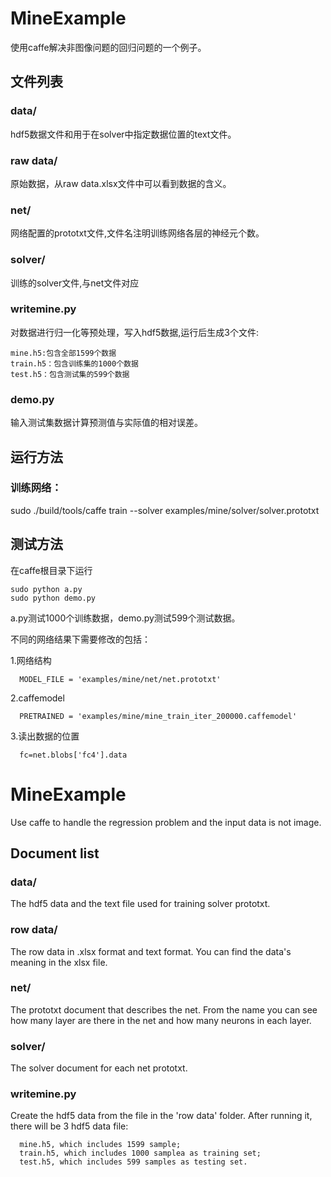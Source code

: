 # MineExample
使用caffe解决非图像问题的回归问题的一个例子。
## 文件列表
### data/
hdf5数据文件和用于在solver中指定数据位置的text文件。

### raw data/

原始数据，从raw data.xlsx文件中可以看到数据的含义。
### net/

网络配置的prototxt文件,文件名注明训练网络各层的神经元个数。
### solver/
训练的solver文件,与net文件对应
### writemine.py
对数据进行归一化等预处理，写入hdf5数据,运行后生成3个文件:
```
mine.h5:包含全部1599个数据
train.h5：包含训练集的1000个数据
test.h5：包含测试集的599个数据
```
### demo.py
输入测试集数据计算预测值与实际值的相对误差。

## 运行方法
### 训练网络：
sudo ./build/tools/caffe train --solver examples/mine/solver/solver.prototxt 

## 测试方法
在caffe根目录下运行
```
sudo python a.py
sudo python demo.py
```
a.py测试1000个训练数据，demo.py测试599个测试数据。

不同的网络结果下需要修改的包括：

1.网络结构
```
  MODEL_FILE = 'examples/mine/net/net.prototxt'
```
2.caffemodel
```
  PRETRAINED = 'examples/mine/mine_train_iter_200000.caffemodel'
```
3.读出数据的位置
```
  fc=net.blobs['fc4'].data
```



# MineExample
Use caffe to handle the regression problem and the input data is not image.

## Document list
### data/
The hdf5 data and the text file used for training solver prototxt.
### row data/
The row data in .xlsx format and text format. You can find the data's meaning in the xlsx file.
### net/
The prototxt document that describes the net. From the name you can see how many layer are there in the net and 
how many neurons in each layer.
### solver/
The solver document for each net prototxt.
### writemine.py
Create the hdf5 data from the file in the 'row data' folder. After running it, there will be 3 hdf5 data file:
```
  mine.h5, which includes 1599 sample;
  train.h5, which includes 1000 samplea as training set;
  test.h5, which includes 599 samples as testing set.
```
